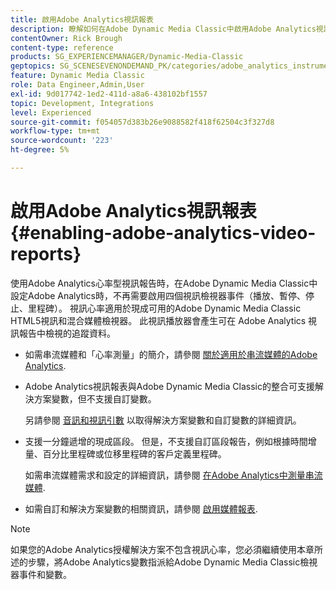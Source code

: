 ```yaml
---
title: 啟用Adobe Analytics視訊報表
description: 瞭解如何在Adobe Dynamic Media Classic中啟用Adobe Analytics視訊報告。
contentOwner: Rick Brough
content-type: reference
products: SG_EXPERIENCEMANAGER/Dynamic-Media-Classic
geptopics: SG_SCENESEVENONDEMAND_PK/categories/adobe_analytics_instrumentation_kit
feature: Dynamic Media Classic
role: Data Engineer,Admin,User
exl-id: 9d017742-1ed2-411d-a8a6-438102bf1557
topic: Development, Integrations
level: Experienced
source-git-commit: f054057d383b26e9088582f418f62504c3f327d8
workflow-type: tm+mt
source-wordcount: '223'
ht-degree: 5%

---
```


# 啟用Adobe Analytics視訊報表{#enabling-adobe-analytics-video-reports}

使用Adobe Analytics心率型視訊報告時，在Adobe Dynamic Media Classic中設定Adobe Analytics時，不再需要啟用四個視訊檢視器事件（播放、暫停、停止、里程碑）。 視訊心率適用於現成可用的Adobe Dynamic Media Classic HTML5視訊和混合媒體檢視器。 此視訊播放器會產生可在 Adobe Analytics 視訊報告中檢視的追蹤資料。

* 如需串流媒體和「心率測量」的簡介，請參閱 [關於適用於串流媒體的Adobe Analytics](https://experienceleague.adobe.com/en/docs/media-analytics/using/media-overview).

* Adobe Analytics視訊報表與Adobe Dynamic Media Classic的整合可支援解決方案變數，但不支援自訂變數。

  另請參閱 [音訊和視訊引數](https://experienceleague.adobe.com/en/docs/media-analytics/using/implementation/variables/audio-video-parameters) 以取得解決方案變數和自訂變數的詳細資訊。

* 支援一分鐘遞增的現成區段。 但是，不支援自訂區段報告，例如根據時間增量、百分比里程碑或位移里程碑的客戶定義里程碑。

  如需串流媒體需求和設定的詳細資訊，請參閱 [在Adobe Analytics中測量串流媒體](https://experienceleague.adobe.com/en/docs/media-analytics/using/media-overview).

* 如需自訂和解決方案變數的相關資訊，請參閱 [啟用媒體報表](https://experienceleague.adobe.com/en/docs/media-analytics/using/media-reports/media-reports-enable#media-reports).

>[!NOTE]
>
>如果您的Adobe Analytics授權解決方案不包含視訊心率，您必須繼續使用本章所述的步驟，將Adobe Analytics變數指派給Adobe Dynamic Media Classic檢視器事件和變數。
